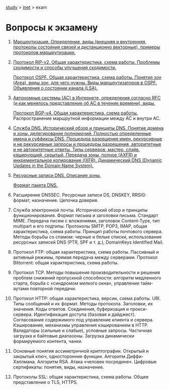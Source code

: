 [study](../) > [inet](./) > exam

# Вопросы к экзамену

1. [Маршрутизация. Определение, виды (внешняя и внутренняя, протоколы состояния связей и дистанционно векторные), примеры протоколов маршрутизации. ](routing)

2. [Протокол RIP-v2. Общая характеристика, схема работы. Проблемы сходимости и способы улучшения сходимости.](routing/rip) 

   [Протокол OSPF. Общая характеристика, схема работы. Понятия зон (Area), виды зон, для чего нужны. Виды маршрутизаторов в OSPF. Объявления о состоянии канала (LSA).](routing/ospf)

3. [Автономные системы (АС) в Интернете, определения согласно RFC (и как менялось представление об АС в течение времени), виды.](as) 

   [Протокол BGP-v4. Общая характеристика, схема работы.](routing/bgp) Распространение маршрутной информации между АС и внутри АС. 

4. [Служба DNS. Исторический обзор и принципы DNS. Понятие домена и зоны, делегирование полномочий. Полностью определенные имена и суффиксы DNS. Процедура разрешение имен, рекурсивные и не рекурсивные запросы и процедуры разрешения, авторитетные и не авторитетные ответы. Типы серверов, мастер, слэйв, кэширующий, скрытый. Передача зоны, полное (AXFR) и инкрементальное копирование (IXFR). Динамический DNS (Dynamic Updates in the Domain Name System).](dns)

5. [Ресурсные записи DNS. Описание зоны.](dns/conf)

   [Формат пакета DNS.](dns/format)

6. Расширение DNSSEC. Ресурсные записи DS, DNSKEY, RRSIG: формат, назначение. Цепочка доверия. 

7. Служба электронной почты. Исторический обзор и принципы функционирования. Формат письма и заголовки письма. Стандарт MIME. Передача писем с вложениями, заголовок Content-Type, тип multipart и его подтипы. Протоколы SMTP, POP3, IMAP, общая характеристика, схема работы. Принцип работы почтового сервера. Методы борьбы со спамом: черные и белые списки, использование ресурсных записей DNS (PTR, SPF и т. д.), DomainKeys Identified Mail. 

8. Протокол FTP: общая характеристика, схема работы. Пассивный и активный режимы, прямая передача между серверами. Протокол Bittorrent: общая характеристика, схема работы. 

9. Протокол TCP. Методы повышения производительности и решения проблем снижений пропускной способности: алгоритм медленного старта, борьба с «синдромом мелкого окна», управление тайм-аутами повторной передачи. 

10. Протокол HTTP: общая характеристика, версии, схема работы. URI. Типы сообщений и их формат. Методы протокола. Заголовки, их значения. Коды ответов. Соединения, буферизация и прокси-сервера. Идентификация доступа (базовая и дайджест). Согласование содержимого под управление клиента и сервера. Кэширование, механизмы управления кэшированием в HTTP. Валидаторы (сильные и слабые), условные запросы. Частичная загрузка и байтовые диапазоны. Загрузка динамически формируемого контента, чанки. 

11. Основные понятия ассиметричной криптографии. Открытый и закрытый ключ, односторонние функции. Алгоритм Диффи-Хэллмана. Алгоритм RSA. Атака «человек посредине». Цифровые сертификаты: понятия, виды, назначение. 

12. Протоколы SSL: общая характеристика, схема работы. Общее представление о TLS, HTTPS. 